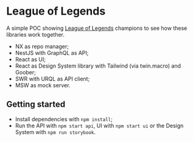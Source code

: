 # League of Legends

A simple POC showing [League of Legends](https://developer.riotgames.com/docs/lol) champions to see how these libraries work together.

- NX as repo manager;
- NestJS with GraphQL as API;
- React as UI;
- React as Design System library with Tailwind (via twin.macro) and Goober;
- SWR with URQL as API client;
- MSW as mock server.

## Getting started

- Install dependencies with `npm install`;
- Run the API with `npm start api`, UI with `npm start ui` or the Design System with `npm run storybook`.
